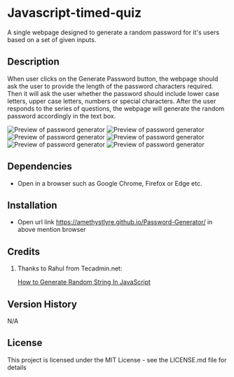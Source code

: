 # Javascript-timed-quiz

A single webpage designed to generate a random password for it's users based on a set of given inputs.

## Description

When user clicks on the Generate Password button, the webpage should ask the user to provide the length of the password characters required.
Then it will ask the user whether the password should include lower case letters, upper case letters, numbers or special characters. After the user responds to the series of questions, the webpage will generate the random password accordingly in the text box.

![Preview of password generator](assets/images/Screenshot1.png)
![Preview of password generator](assets/images/Screenshot2.png)
![Preview of password generator](assets/images/Screenshot3.png)
![Preview of password generator](assets/images/Screenshot4.png)
![Preview of password generator](assets/images/Screenshot5.png)
![Preview of password generator](assets/images/Screenshot6.png)

## Dependencies

* Open in a browser such as Google Chrome, Firefox or Edge etc.

## Installation

* Open url link https://amethystlyre.github.io/Password-Generator/ in above mention browser

## Credits
1. Thanks to Rahul from Tecadmin.net:

    [How to Generate Random String In JavaScript](https://tecadmin.net/generate-random-string-in-javascript/)

## Version History
N/A

## License

This project is licensed under the MIT License - see the LICENSE.md file for details